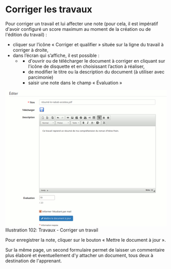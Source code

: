 # Corriger les travaux

Pour corriger un travail et lui affecter une note \(pour cela, il est impératif d'avoir configuré un score maximum au moment de la création ou de l'édition du travail\) :

* cliquer sur l’icône « Corriger et qualifier » située sur la ligne du travail à corriger à droite,
* dans l’écran qui s’affiche, il est possible :
  * * d'ouvrir ou de télécharger le document à corriger en cliquant sur l'icône de disquette et en choisissant l’action à réaliser,
    * de modifier le titre ou la description du document \(à utiliser avec parcimonie\)
    * saisir une note dans le champ « Évaluation »

![](../../.gitbook/assets/image152%20%281%29.png)Illustration 102: Travaux - Corriger un travail

Pour enregistrer la note, cliquer sur le bouton « Mettre le document à jour ».

Sur la même page, un second formulaire permet de laisser un commentaire plus élaboré et éventuellement d'y attacher un document, tous deux à destination de l'apprenant.


